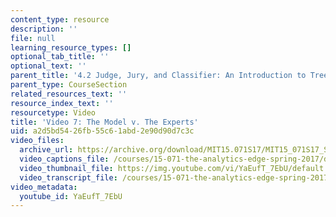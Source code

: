 ```yaml
---
content_type: resource
description: ''
file: null
learning_resource_types: []
optional_tab_title: ''
optional_text: ''
parent_title: '4.2 Judge, Jury, and Classifier: An Introduction to Trees '
parent_type: CourseSection
related_resources_text: ''
resource_index_text: ''
resourcetype: Video
title: 'Video 7: The Model v. The Experts'
uid: a2d5bd54-26fb-55c6-1abd-2e90d90d7c3c
video_files:
  archive_url: https://archive.org/download/MIT15.071S17/MIT15_071S17_Session_4.2.13_300k.mp4
  video_captions_file: /courses/15-071-the-analytics-edge-spring-2017/d190fc958c2e56b5953773a3b5a208e9_YaEufT_7EbU.vtt
  video_thumbnail_file: https://img.youtube.com/vi/YaEufT_7EbU/default.jpg
  video_transcript_file: /courses/15-071-the-analytics-edge-spring-2017/5e888b60062c060117a6146c01767bca_YaEufT_7EbU.pdf
video_metadata:
  youtube_id: YaEufT_7EbU
---
```

